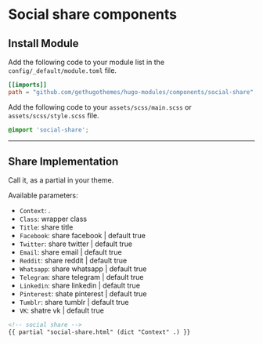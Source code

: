 # Social share components

## Install Module

Add the following code to your module list in the `config/_default/module.toml` file.

```toml
[[imports]]
path = "github.com/gethugothemes/hugo-modules/components/social-share"
```

Add the following code to your `assets/scss/main.scss` or `assets/scss/style.scss` file.

```scss
@import 'social-share';
```

<hr>

## Share Implementation

Call it, as a partial in your theme.

Available parameters:

* `Context`: .
* `Class`: wrapper class
* `Title`: share title
* `Facebook`: share facebook | default true
* `Twitter`: share twitter | default true
* `Email`: share email | default true
* `Reddit`: share reddit | default true
* `Whatsapp`: share whatsapp | default true
* `Telegram`: share telegram | default true
* `Linkedin`: share linkedin | default true
* `Pinterest`: shate pinterest | default true
* `Tumblr`: share tumblr | default true
* `VK`: shatre vk | default true

  
```html
<!-- social share -->
{{ partial "social-share.html" (dict "Context" .) }}
```
